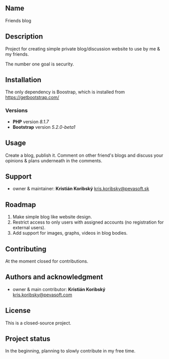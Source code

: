## Name
Friends blog

## Description
Project for creating simple private blog/discussion website to use by me & my friends.

The number one goal is security.

## Installation
The only dependency is Boostrap, which is installed from https://getbootstrap.com/

### Versions
- **PHP** version *8.1.7*
- **Bootstrap** version *5.2.0-beta1*  

## Usage
Create a blog, publish it. Comment on other friend's blogs and discuss your opinions & plans underneath in the comments.

## Support
- owner & maintainer: **Kristián Koribský** kris.koribsky@pevasoft.sk

## Roadmap
1. Make simple blog like website design.
2. Restrict access to only users with assigned accounts (no registration for external users).
3. Add support for images, graphs, videos in blog bodies.

## Contributing
At the moment closed for contributions.

## Authors and acknowledgment
- owner & main contributor: **Kristián Koribský** kris.koribsky@pevasoft.com

## License
This is a closed-source project.

## Project status
In the beginning, planning to slowly contribute in my free time.
